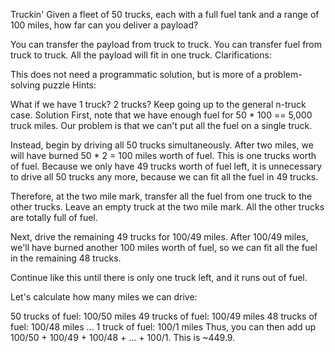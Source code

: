 Truckin'
Given a fleet of 50 trucks, each with a full fuel tank and a range of 100 miles, how far can you deliver a payload?

You can transfer the payload from truck to truck.
You can transfer fuel from truck to truck.
All the payload will fit in one truck.
Clarifications:

This does not need a programmatic solution, but is more of a problem-solving puzzle
Hints:

What if we have 1 truck? 2 trucks? Keep going up to the general n-truck case.
Solution
First, note that we have enough fuel for 50 * 100 == 5,000 truck miles. Our problem is that we can't put all the fuel on a single truck.

Instead, begin by driving all 50 trucks simultaneously. After two miles, we will have burned 50 * 2 = 100 miles worth of fuel. This is one trucks worth of fuel. Because we only have 49 trucks worth of fuel left, it is unnecessary to drive all 50 trucks any more, because we can fit all the fuel in 49 trucks.

Therefore, at the two mile mark, transfer all the fuel from one truck to the other trucks. Leave an empty truck at the two mile mark. All the other trucks are totally full of fuel.

Next, drive the remaining 49 trucks for 100/49 miles. After 100/49 miles, we'll have burned another 100 miles worth of fuel, so we can fit all the fuel in the remaining 48 trucks.

Continue like this until there is only one truck left, and it runs out of fuel.

Let's calculate how many miles we can drive:

50 trucks of fuel: 100/50 miles
49 trucks of fuel: 100/49 miles
48 trucks of fuel: 100/48 miles
...
1 truck of fuel: 100/1 miles
Thus, you can then add up 100/50 + 100/49 + 100/48 + ... + 100/1. This is ~449.9.
